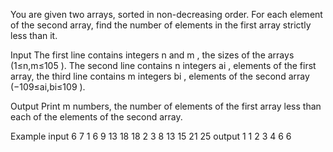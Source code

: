 You are given two arrays, sorted in non-decreasing order. For each element of the second array, find the number of elements in the first array strictly less than it.

Input
The first line contains integers n
 and m
, the sizes of the arrays (1≤n,m≤105
). The second line contains n
 integers ai
, elements of the first array, the third line contains m
 integers bi
, elements of the second array (−109≤ai,bi≤109
).

Output
Print m
 numbers, the number of elements of the first array less than each of the elements of the second array.

Example
input
6 7
1 6 9 13 18 18
2 3 8 13 15 21 25
output
1 1 2 3 4 6 6 
